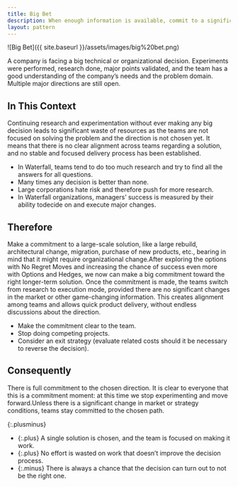 ```yaml
---
title: Big Bet
description: When enough information is available, commit to a significant solution for moving thecloud migration forward. Focus on execution rather than research.
layout: pattern
---
```


![Big Bet]({{ site.baseurl }}/assets/images/big%20bet.png)

A company is facing a big technical or organizational decision. Experiments were performed, research done, major points validated, and the team has a good understanding of the company’s needs and the problem domain. Multiple major directions are still open.

## In This Context

Continuing research and experimentation without ever making any big decision leads to significant waste of resources as the teams are not focused on solving the problem and the direction is not chosen yet. It means that there is no clear alignment across teams regarding a solution, and no stable and focused delivery process has been established.

- In Waterfall, teams tend to do too much research and try to find all the answers for all questions.
- Many times any decision is better than none.
- Large corporations hate risk and therefore push for more research.
- In Waterfall organizations, managers’ success is measured by their ability todecide on and execute major changes.

## Therefore

Make a commitment to a large-scale solution, like a large rebuild, architectural change, migration, purchase of new products, etc., bearing in mind that it might require organizational change.After exploring the options with No Regret Moves and increasing the chance of success even more with Options and Hedges, we now can make a big commitment toward the right longer-term solution. Once the commitment is made, the teams switch from research to execution mode, provided there are no significant changes in the market or other game-changing information. This creates alignment among teams and allows quick product delivery, without endless discussions about the direction.

- Make the commitment clear to the team.
- Stop doing competing projects.
- Consider an exit strategy (evaluate related costs should it be necessary to reverse the decision).

## Consequently

There is full commitment to the chosen direction. It is clear to everyone that this is a commitment moment: at this time we stop experimenting and move forward.Unless there is a significant change in market or strategy conditions, teams stay committed to the chosen path.

{:.plusminus}
- {:.plus} A single solution is chosen, and the team is focused on making it work.
- {:.plus} No effort is wasted on work that doesn’t improve the decision process.
- {:.minus} There is always a chance that the decision can turn out to not be the right one.
